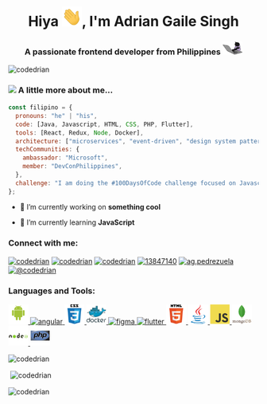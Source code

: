 <h1 align="center">Hiya <img src="https://github.com/codedrian/codedrian/blob/main/gifs/hi.gif" width="40">, I'm Adrian Gaile Singh</h1>
<h3 align="center">A passionate frontend developer from Philippines <img src="https://github.com/codedrian/codedrian/blob/main/gifs/cat.gif" width="40"></h3>

<p align="left"> <img src="https://komarev.com/ghpvc/?username=codedrian&label=Profile%20views&color=0e75b6&style=flat" alt="codedrian" /> </p>

### <img src="https://media.giphy.com/media/VgCDAzcKvsR6OM0uWg/giphy.gif" width="50"> A little more about me...

```javascript
const filipino = {
  pronouns: "he" | "his",
  code: [Java, Javascript, HTML, CSS, PHP, Flutter],
  tools: [React, Redux, Node, Docker],
  architecture: ["microservices", "event-driven", "design system pattern"],
  techCommunities: {
    ambassador: "Microsoft",
    member: "DevConPhilippines",
  },
  challenge: "I am doing the #100DaysOfCode challenge focused on Javascript",
};
```

- 🔭 I’m currently working on **something cool**

- 🌱 I’m currently learning **JavaScript**

<h3 align="left">Connect with me:</h3>
<p align="left">
<a href="https://dev.to/codedrian" target="blank"><img align="center" src="https://raw.githubusercontent.com/rahuldkjain/github-profile-readme-generator/master/src/images/icons/Social/devto.svg" alt="codedrian" height="30" width="40" /></a>
<a href="https://twitter.com/codedrian" target="blank"><img align="center" src="https://raw.githubusercontent.com/rahuldkjain/github-profile-readme-generator/master/src/images/icons/Social/twitter.svg" alt="codedrian" height="30" width="40" /></a>
<a href="https://linkedin.com/in/codedrian" target="blank"><img align="center" src="https://raw.githubusercontent.com/rahuldkjain/github-profile-readme-generator/master/src/images/icons/Social/linked-in-alt.svg" alt="codedrian" height="30" width="40" /></a>
<a href="https://stackoverflow.com/users/13847140" target="blank"><img align="center" src="https://raw.githubusercontent.com/rahuldkjain/github-profile-readme-generator/master/src/images/icons/Social/stack-overflow.svg" alt="13847140" height="30" width="40" /></a>
<a href="https://fb.com/ag.pedrezuela" target="blank"><img align="center" src="https://raw.githubusercontent.com/rahuldkjain/github-profile-readme-generator/master/src/images/icons/Social/facebook.svg" alt="ag.pedrezuela" height="30" width="40" /></a>
<a href="https://medium.com/@codedrian" target="blank"><img align="center" src="https://raw.githubusercontent.com/rahuldkjain/github-profile-readme-generator/master/src/images/icons/Social/medium.svg" alt="@codedrian" height="30" width="40" /></a>
</p>

<h3 align="left">Languages and Tools:</h3>
<p align="left"> <a href="https://developer.android.com" target="_blank" rel="noreferrer"> <img src="https://raw.githubusercontent.com/devicons/devicon/master/icons/android/android-original-wordmark.svg" alt="android" width="40" height="40"/> </a> <a href="https://angular.io" target="_blank" rel="noreferrer"> <img src="https://angular.io/assets/images/logos/angular/angular.svg" alt="angular" width="40" height="40"/> </a> <a href="https://www.w3schools.com/css/" target="_blank" rel="noreferrer"> <img src="https://raw.githubusercontent.com/devicons/devicon/master/icons/css3/css3-original-wordmark.svg" alt="css3" width="40" height="40"/> </a> <a href="https://www.docker.com/" target="_blank" rel="noreferrer"> <img src="https://raw.githubusercontent.com/devicons/devicon/master/icons/docker/docker-original-wordmark.svg" alt="docker" width="40" height="40"/> </a> <a href="https://www.figma.com/" target="_blank" rel="noreferrer"> <img src="https://www.vectorlogo.zone/logos/figma/figma-icon.svg" alt="figma" width="40" height="40"/> </a> <a href="https://flutter.dev" target="_blank" rel="noreferrer"> <img src="https://www.vectorlogo.zone/logos/flutterio/flutterio-icon.svg" alt="flutter" width="40" height="40"/> </a> <a href="https://www.w3.org/html/" target="_blank" rel="noreferrer"> <img src="https://raw.githubusercontent.com/devicons/devicon/master/icons/html5/html5-original-wordmark.svg" alt="html5" width="40" height="40"/> </a> <a href="https://www.java.com" target="_blank" rel="noreferrer"> <img src="https://raw.githubusercontent.com/devicons/devicon/master/icons/java/java-original.svg" alt="java" width="40" height="40"/> </a> <a href="https://developer.mozilla.org/en-US/docs/Web/JavaScript" target="_blank" rel="noreferrer"> <img src="https://raw.githubusercontent.com/devicons/devicon/master/icons/javascript/javascript-original.svg" alt="javascript" width="40" height="40"/> </a> <a href="https://www.mongodb.com/" target="_blank" rel="noreferrer"> <img src="https://raw.githubusercontent.com/devicons/devicon/master/icons/mongodb/mongodb-original-wordmark.svg" alt="mongodb" width="40" height="40"/> </a> <a href="https://nodejs.org" target="_blank" rel="noreferrer"> <img src="https://raw.githubusercontent.com/devicons/devicon/master/icons/nodejs/nodejs-original-wordmark.svg" alt="nodejs" width="40" height="40"/> </a> <a href="https://www.php.net" target="_blank" rel="noreferrer"> <img src="https://raw.githubusercontent.com/devicons/devicon/master/icons/php/php-original.svg" alt="php" width="40" height="40"/> </a> </p>

<p><img align="center" src="https://github-readme-stats.vercel.app/api/top-langs?username=codedrian&show_icons=true&locale=en&layout=compact" alt="codedrian" /></p>

<p>&nbsp;<img align="center" src="https://github-readme-stats.vercel.app/api?username=codedrian&show_icons=true&locale=en" alt="codedrian" /></p>

<p><img align="center" src="https://github-readme-streak-stats.herokuapp.com/?user=codedrian&" alt="codedrian" /></p>
